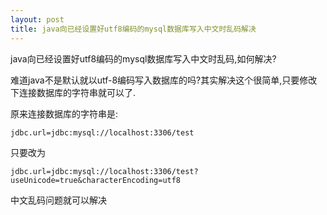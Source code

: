 ```yaml
---
layout: post
title: java向已经设置好utf8编码的mysql数据库写入中文时乱码解决
---
```


java向已经设置好utf8编码的mysql数据库写入中文时乱码,如何解决?

难道java不是默认就以utf-8编码写入数据库的吗?其实解决这个很简单,只要修改下连接数据库的字符串就可以了.

原来连接数据库的字符串是:

    jdbc.url=jdbc:mysql://localhost:3306/test

只要改为

    jdbc.url=jdbc:mysql://localhost:3306/test?useUnicode=true&characterEncoding=utf8

中文乱码问题就可以解决
